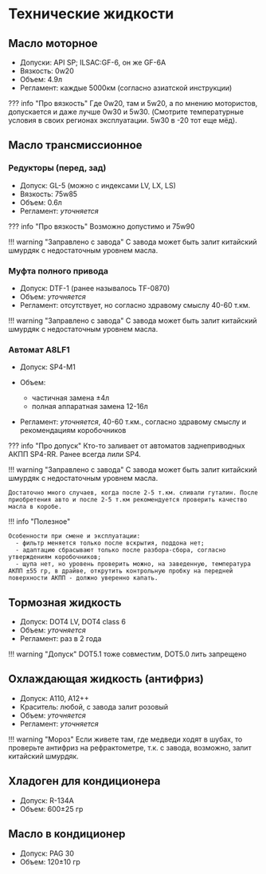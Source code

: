 # Технические жидкости

## Масло моторное

- Допуски: API SP; ILSAC:GF-6, он же GF-6A
- Вязкость: 0w20
- Объем: 4.9л
- Регламент: каждые 5000км (согласно азиатской инструкции)

??? info "Про вязкость"
    Где 0w20, там и 5w20, a по мнению мотористов, допускается и даже лучше 0w30 и 5w30. (Смотрите температурные условия в своих регионах эксплуатации. 5w30 в -20 тот еще мёд).

## Масло трансмиссионное
### Редукторы (перед, зад)

- Допуск: GL-5 (можно с индексами LV, LX, LS)
- Вязкость: 75w85
- Объем: 0.6л
- Регламент: *уточняется*

??? info "Про вязкость"
    Возможно допустимо и 75w90

!!! warning "Заправлено с завода"
    С завода может быть залит китайский шмурдяк с недостаточным уровнем масла. 

### Муфта полного привода
- Допуск: DTF-1 (ранее называлось TF-0870)
- Объем: *уточняется*
- Регламент: отсутствует, но согласно здравому смыслу 40-60 т.км. 

!!! warning "Заправлено с завода"
    С завода может быть залит китайский шмурдяк с недостаточным уровнем масла. 

### Автомат A8LF1
- Допуск: SP4-M1
- Объем: 

    - частичная замена ±4л
    - полная аппаратная замена 12-16л

- Регламент: *уточняется*, 40-60 т.км., согласно здравому смыслу и рекомендациям коробочников
  
??? info "Про допуск"
    Кто-то заливает от автоматов заднеприводных АКПП SP4-RR. Ранее всегда лили SP4.

!!! warning "Заправлено с завода"
    С завода может быть залит китайский шмурдяк с недостаточным уровнем масла. 
    
    Достаточно много случаев, когда после 2-5 т.км. сливали гуталин. После приобретения авто и после 2-5 т.км рекомендуется проверить качество масла в коробе.


!!! info "Полезное"
    
    Особенности при смене и эксплуатации: 
      - фильтр меняется только после вскрытия, поддона нет;
      - адаптацию сбрасывают только после разбора-сбора, согласно утверждениям коробочников;
      - щупа нет, но уровень проверить можно, на заведенную, температура АКПП ±55 гр, в драйве, открутить контрольную пробку на передней поверхности АКПП - должно уверенно капать.


## Тормозная жидкость

- Допуск: DOT4 LV, DOT4 class 6
- Объем: *уточняется*
- Регламент: раз в 2 года

!!! warning "Допуск"
    DOT5.1 тоже совместим, DOT5.0 лить запрещено

## Охлаждающая жидкость (антифриз)

- Допуск: А110, A12++
- Краситель: любой, с завода залит розовый
- Объем: *уточняется*
- Регламент: *уточняется*

!!! warning "Мороз"
    Если живете там, где медведи ходят в шубах, то проверьте антифриз на рефрактометре, т.к. с завода, возможно, залит китайский шмурдяк.

## Хладоген для кондиционера

- Допуск: R-134A
- Объем: 600±25 гр

## Масло в кондиционер

- Допуск: PAG 30
- Объем: 120±10 гр


